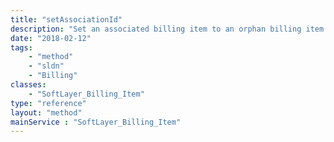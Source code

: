 ```yaml
---
title: "setAssociationId"
description: "Set an associated billing item to an orphan billing item. Associations allow you to tie an 'orphaned' billing item, any non-server billing item that doesn't have a parent item such as secondary IP subnets or StorageLayer accounts, to a server billing item. You may only set an association for an orphan to a server. You cannot associate a server to an orphan if the either the server or orphan billing items have a cancellation date set. "
date: "2018-02-12"
tags:
    - "method"
    - "sldn"
    - "Billing"
classes:
    - "SoftLayer_Billing_Item"
type: "reference"
layout: "method"
mainService : "SoftLayer_Billing_Item"
---
```

